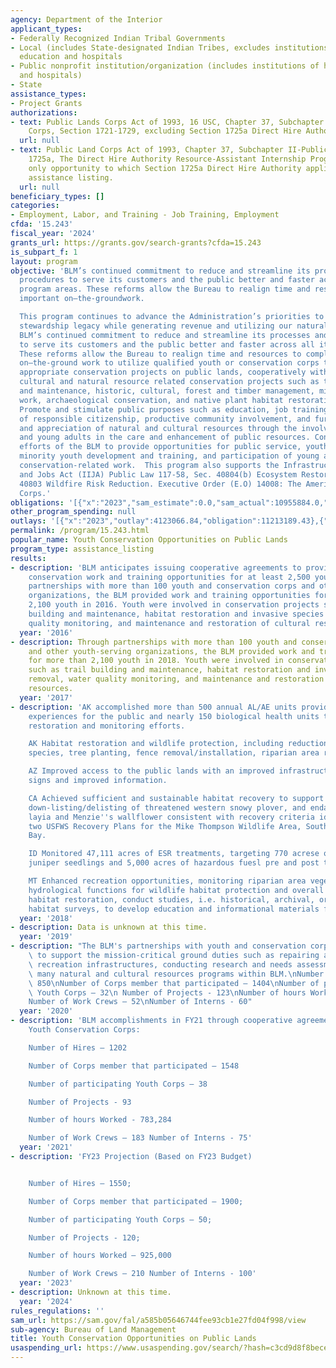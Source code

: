 ```yaml
---
agency: Department of the Interior
applicant_types:
- Federally Recognized Indian Tribal Governments
- Local (includes State-designated Indian Tribes, excludes institutions of higher
  education and hospitals
- Public nonprofit institution/organization (includes institutions of higher education
  and hospitals)
- State
assistance_types:
- Project Grants
authorizations:
- text: Public Lands Corps Act of 1993, 16 USC, Chapter 37, Subchapter II-Public Lands
    Corps, Section 1721-1729, excluding Section 1725a Direct Hire Authority.
  url: null
- text: Public Land Corps Act of 1993, Chapter 37, Subchapter II-Public Land Corps,
    1725a, The Direct Hire Authority Resource-Assistant Internship Program is the
    only opportunity to which Section 1725a Direct Hire Authority applies under this
    assistance listing.
  url: null
beneficiary_types: []
categories:
- Employment, Labor, and Training - Job Training, Employment
cfda: '15.243'
fiscal_year: '2024'
grants_url: https://grants.gov/search-grants?cfda=15.243
is_subpart_f: 1
layout: program
objective: 'BLM’s continued commitment to reduce and streamline its processes and
  procedures to serve its customers and the public better and faster across all its
  program areas. These reforms allow the Bureau to realign time and resources to completing
  important on–the-groundwork.

  This program continues to advance the Administration’s priorities to create a conservation
  stewardship legacy while generating revenue and utilizing our natural resources.
  BLM’s continued commitment to reduce and streamline its processes and procedures
  to serve its customers and the public better and faster across all its program areas.
  These reforms allow the Bureau to realign time and resources to completing important
  on–the-ground work to utilize qualified youth or conservation corps to carry out
  appropriate conservation projects on public lands, cooperatively with the BLM on
  cultural and natural resource related conservation projects such as trail development
  and maintenance, historic, cultural, forest and timber management, minor construction
  work, archaeological conservation, and native plant habitat restoration and rehabilitation.
  Promote and stimulate public purposes such as education, job training, development
  of responsible citizenship, productive community involvement, and further the understanding
  and appreciation of natural and cultural resources through the involvement of youth
  and young adults in the care and enhancement of public resources. Continue the longstanding
  efforts of the BLM to provide opportunities for public service, youth employment,
  minority youth development and training, and participation of young adults in accomplishing
  conservation-related work.  This program also supports the Infrastructure Investment
  and Jobs Act (IIJA) Public Law 117-58, Sec. 40804(b) Ecosystem Restoration and Section
  40803 Wildfire Risk Reduction. Executive Order (E.O) 14008: The American Climate
  Corps.'
obligations: '[{"x":"2023","sam_estimate":0.0,"sam_actual":10955884.0,"usa_spending_actual":9935229.53},{"x":"2024","sam_estimate":0.0,"sam_actual":23186334.0,"usa_spending_actual":22648142.34},{"x":"2025","sam_estimate":0.0,"sam_actual":14999999.0,"usa_spending_actual":0.0}]'
other_program_spending: null
outlays: '[{"x":"2023","outlay":4123066.84,"obligation":11213189.43},{"x":"2024","outlay":1143840.94,"obligation":15992762.59},{"x":"2025","outlay":0.0,"obligation":0.0}]'
permalink: /program/15.243.html
popular_name: Youth Conservation Opportunities on Public Lands
program_type: assistance_listing
results:
- description: 'BLM anticipates issuing cooperative agreements to provide similar
    conservation work and training opportunities for at least 2,500 youth. Through
    partnerships with more than 100 youth and conservation corps and other youth-serving
    organizations, the BLM provided work and training opportunities for more than
    2,100 youth in 2016. Youth were involved in conservation projects such as trail
    building and maintenance, habitat restoration and invasive species removal, water
    quality monitoring, and maintenance and restoration of cultural resources. '
  year: '2016'
- description: Through partnerships with more than 100 youth and conservation corps
    and other youth-serving organizations, the BLM provided work and training opportunities
    for more than 2,100 youth in 2018. Youth were involved in conservation projects
    such as trail building and maintenance, habitat restoration and invasive species
    removal, water quality monitoring, and maintenance and restoration of cultural
    resources.
  year: '2017'
- description: 'AK accomplished more than 500 annual AL/AE units providing educational
    experiences for the public and nearly 150 biological health units through hands-on
    restoration and monitoring efforts.

    AK Habitat restoration and wildlife protection, including reduction of invasive
    species, tree planting, fence removal/installation, riparian area restoration.

    AZ Improved access to the public lands with an improved infrastructure from new
    signs and improved information.

    CA Achieved sufficient and sustainable habitat recovery to support successful
    down-listing/delisting of threatened western snowy plover, and endangered beach
    layia and Menzie''s wallflower consistent with recovery criteria identified in
    two USFWS Recovery Plans for the Mike Thompson Wildlife Area, South Spit, Humboldt
    Bay.

    ID Monitored 47,111 acres of ESR treatments, targeting 770 acrese of post-treatment
    juniper seedlings and 5,000 acres of hazardous fuesl pre and post treatment monitoring.

    MT Enhanced recreation opportunities, monitoring riparian area vegetation and
    hydrological functions for wildlife habitat protection and overall forest health,
    habitat restoration, conduct studies, i.e. historical, archival, oral histories,
    habitat surveys, to develop education and informational materials for our public.'
  year: '2018'
- description: Data is unknown at this time.
  year: '2019'
- description: "The BLM's partnerships with youth and conservation corps continue\
    \ to support the mission-critical ground duties such as repairing and rebuilding\
    \ recreation infrastructures, conducting research and needs assessments, and supporting\
    \ many natural and cultural resources programs within BLM.\nNumber of Hires –\
    \ 850\nNumber of Corps member that participated – 1404\nNumber of participating\
    \ Youth Corps – 32\n Number of Projects - 123\nNumber of hours Worked - 236,581.\n\
    Number of Work Crews – 52\nNumber of Interns - 60"
  year: '2020'
- description: 'BLM accomplishments in FY21 through cooperative agreements with qualified
    Youth Conservation Corps:

    Number of Hires – 1202

    Number of Corps member that participated – 1548

    Number of participating Youth Corps – 38

    Number of Projects - 93

    Number of hours Worked - 783,284

    Number of Work Crews – 183 Number of Interns - 75'
  year: '2021'
- description: 'FY23 Projection (Based on FY23 Budget)


    Number of Hires – 1550;

    Number of Corps member that participated – 1900;

    Number of participating Youth Corps – 50;

    Number of Projects - 120;

    Number of hours Worked – 925,000

    Number of Work Crews – 210 Number of Interns - 100'
  year: '2023'
- description: Unknown at this time.
  year: '2024'
rules_regulations: ''
sam_url: https://sam.gov/fal/a585b05646744fee93cb1e27fd04f998/view
sub-agency: Bureau of Land Management
title: Youth Conservation Opportunities on Public Lands
usaspending_url: https://www.usaspending.gov/search/?hash=c3cd9d8f8bece4fcff87a2aa8a26d817
---
```

